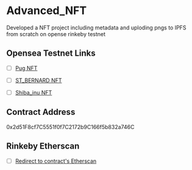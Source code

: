 # Advanced_NFT
Developed a NFT project including metadata and uploding pngs to IPFS from scratch on opense rinkeby testnet

## Opensea Testnet Links

+ [ ] [Pug NFT](https://testnets.opensea.io/assets/0x2d51F8cf7C5551f0f7C2172b9C166f5b832a746C/0)

+ [ ] [ST_BERNARD NFT](https://testnets.opensea.io/assets/0x2d51F8cf7C5551f0f7C2172b9C166f5b832a746C/1)

+ [ ] [Shiba_inu NFT](https://testnets.opensea.io/assets/0x2d51F8cf7C5551f0f7C2172b9C166f5b832a746C/2)


## Contract Address
0x2d51F8cf7C5551f0f7C2172b9C166f5b832a746C

## Rinkeby Etherscan
+ [ ] [Redirect to contract's Etherscan](https://rinkeby.etherscan.io/token/0x2d51f8cf7c5551f0f7c2172b9c166f5b832a746c)

